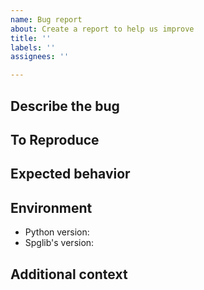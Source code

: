 ```yaml
---
name: Bug report
about: Create a report to help us improve
title: ''
labels: ''
assignees: ''

---
```


## Describe the bug

<!-- A clear and concise description of what the bug is. -->

## To Reproduce

<!--
If you use spglib's Python API, please do not use ASE or Pymatgen's wrapper to make it easier to identify your problem.
The format for crystal structures is shown here: https://spglib.github.io/spglib/python-spglib.html#variables
If spglib returns different results by changing `symprec`, `angle_tolerance`, or `mag_symprec`, please report it too.
-->

## Expected behavior

<!-- A clear and concise description of what you expected to happen. -->

## Environment
 
- Python version: 
- Spglib's version: 

## Additional context

<!-- Add any other context about the problem here. -->

